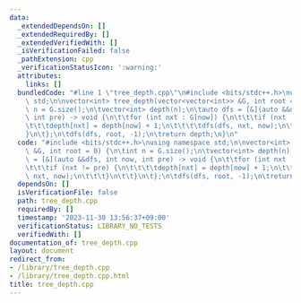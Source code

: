 ```yaml
---
data:
  _extendedDependsOn: []
  _extendedRequiredBy: []
  _extendedVerifiedWith: []
  _isVerificationFailed: false
  _pathExtension: cpp
  _verificationStatusIcon: ':warning:'
  attributes:
    links: []
  bundledCode: "#line 1 \"tree_depth.cpp\"\n#include <bits/stdc++.h>\nusing namespace\
    \ std;\n\nvector<int> tree_depth(vector<vector<int>> &G, int root = 0) {\n\tint\
    \ n = G.size();\n\tvector<int> depth(n);\n\tauto dfs = [&](auto &&dfs, int now,\
    \ int pre) -> void {\n\t\tfor (int nxt : G[now]) {\n\t\t\tif (nxt != pre) {\n\t\
    \t\t\tdepth[nxt] = depth[now] + 1;\n\t\t\t\tdfs(dfs, nxt, now);\n\t\t\t}\n\t\t\
    }\n\t};\n\tdfs(dfs, root, -1);\n\treturn depth;\n}\n"
  code: "#include <bits/stdc++.h>\nusing namespace std;\n\nvector<int> tree_depth(vector<vector<int>>\
    \ &G, int root = 0) {\n\tint n = G.size();\n\tvector<int> depth(n);\n\tauto dfs\
    \ = [&](auto &&dfs, int now, int pre) -> void {\n\t\tfor (int nxt : G[now]) {\n\
    \t\t\tif (nxt != pre) {\n\t\t\t\tdepth[nxt] = depth[now] + 1;\n\t\t\t\tdfs(dfs,\
    \ nxt, now);\n\t\t\t}\n\t\t}\n\t};\n\tdfs(dfs, root, -1);\n\treturn depth;\n}"
  dependsOn: []
  isVerificationFile: false
  path: tree_depth.cpp
  requiredBy: []
  timestamp: '2023-11-30 13:56:37+09:00'
  verificationStatus: LIBRARY_NO_TESTS
  verifiedWith: []
documentation_of: tree_depth.cpp
layout: document
redirect_from:
- /library/tree_depth.cpp
- /library/tree_depth.cpp.html
title: tree_depth.cpp
---
```

